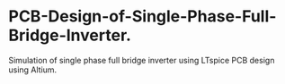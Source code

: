 # PCB-Design-of-Single-Phase-Full-Bridge-Inverter.
Simulation of single phase full bridge inverter using LTspice
PCB design using Altium.

